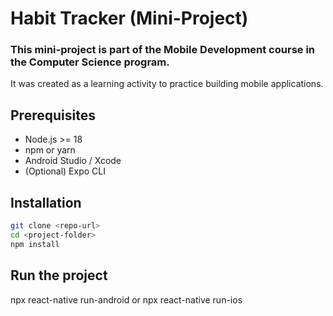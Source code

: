 # Habit Tracker (Mini-Project)
### This mini-project is part of the Mobile Development course in the Computer Science program.
It was created as a learning activity to practice building mobile applications.

## Prerequisites
- Node.js >= 18
- npm or yarn
- Android Studio / Xcode
- (Optional) Expo CLI

## Installation
```bash
git clone <repo-url>
cd <project-folder>
npm install
```
## Run the project
npx react-native run-android
or
npx react-native run-ios


